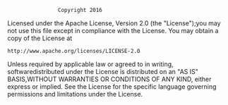 
                    Copyright 2016
Licensed under the Apache License, Version 2.0 (the "License");you may not use this file except in compliance with the License.
You may obtain a copy of the License at

    http://www.apache.org/licenses/LICENSE-2.0

Unless required by applicable law or agreed to in writing, softwaredistributed under the License is distributed on an "AS IS" BASIS,WITHOUT WARRANTIES OR CONDITIONS OF ANY KIND, either express or implied.
See the License for the specific language governing permissions and
limitations under the License.